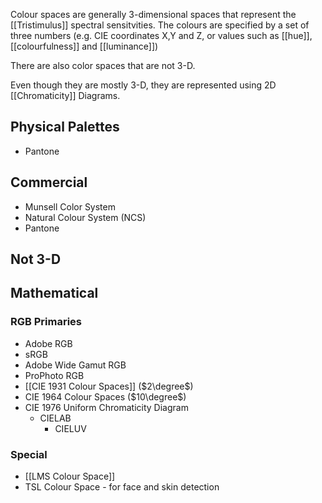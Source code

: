 Colour spaces are generally 3-dimensional spaces that represent the [[Tristimulus]] spectral sensitvities.
The colours are specified by a set of three numbers (e.g. CIE coordinates X,Y and Z, or values such as [[hue]], [[colourfulness]] and [[luminance]])

There are also color spaces that are not 3-D.

Even though they are mostly 3-D, they are represented using 2D [[Chromaticity]] Diagrams.

## Physical Palettes
- Pantone
## Commercial
- Munsell Color System
- Natural Colour System (NCS)
- Pantone
## Not 3-D

## Mathematical
### RGB Primaries
- Adobe RGB
- sRGB
- Adobe Wide Gamut RGB
- ProPhoto RGB
- [[CIE 1931 Colour Spaces]] ($2\degree$)
- CIE 1964 Colour Spaces ($10\degree$)
- CIE 1976 Uniform Chromaticity Diagram
	- CIELAB
		- CIELUV
### Special
- [[LMS Colour Space]]
- TSL Colour Space - for face and skin detection